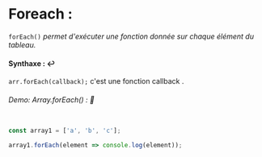 # Foreach :

`forEach()` _permet d'exécuter une fonction donnée sur chaque élément du tableau._


#### Synthaxe : :leftwards_arrow_with_hook:

`arr.forEach(callback);` c'est une fonction callback .

###### Demo: Array.forEach() : :speech_balloon:

````js

const array1 = ['a', 'b', 'c'];

array1.forEach(element => console.log(element));

````
